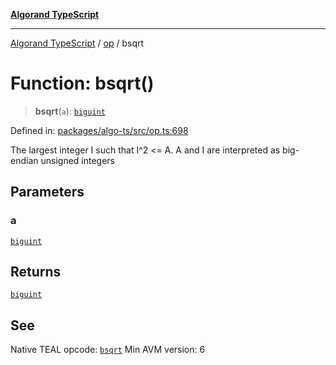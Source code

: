 [**Algorand TypeScript**](../../README.md)

***

[Algorand TypeScript](../../modules.md) / [op](../README.md) / bsqrt

# Function: bsqrt()

> **bsqrt**(`a`): [`biguint`](../../index/type-aliases/biguint.md)

Defined in: [packages/algo-ts/src/op.ts:698](https://github.com/algorandfoundation/puya-ts/blob/main/packages/algo-ts/src/op.ts#L698)

The largest integer I such that I^2 <= A. A and I are interpreted as big-endian unsigned integers

## Parameters

### a

[`biguint`](../../index/type-aliases/biguint.md)

## Returns

[`biguint`](../../index/type-aliases/biguint.md)

## See

Native TEAL opcode: [`bsqrt`](https://dev.algorand.co/reference/algorand-teal/opcodes#bsqrt)
Min AVM version: 6
